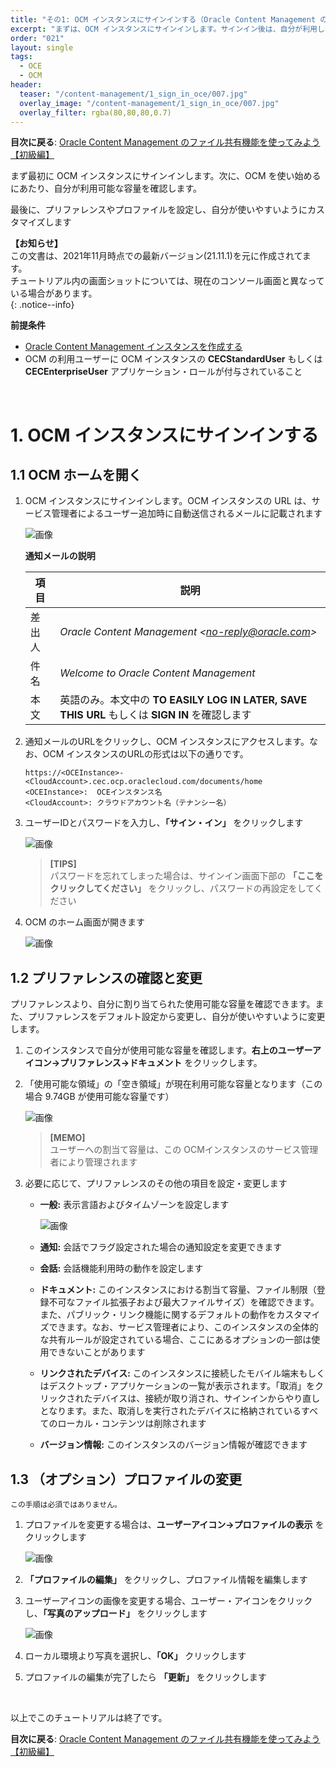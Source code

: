 ```yaml
---
title: "その1: OCM インスタンスにサインインする（Oracle Content Management のファイル共有機能を使ってみよう）"
excerpt: "まずは、OCM インスタンスにサインインします。サインイン後は、自分が利用しやすいようにプリファレンスやプロファイルを設定します"
order: "021"
layout: single
tags:
  - OCE
  - OCM
header:
  teaser: "/content-management/1_sign_in_oce/007.jpg"
  overlay_image: "/content-management/1_sign_in_oce/007.jpg"
  overlay_filter: rgba(80,80,80,0.7)
---
```


**目次に戻る**: [Oracle Content Management のファイル共有機能を使ってみよう【初級編】](../using_file_sharing)

まず最初に OCM インスタンスにサインインします。次に、OCM を使い始めるにあたり、自分が利用可能な容量を確認します。

最後に、プリファレンスやプロファイルを設定し、自分が使いやすいようにカスタマイズします

**【お知らせ】**  
この文書は、2021年11月時点での最新バージョン(21.11.1)を元に作成されてます。  
チュートリアル内の画面ショットについては、現在のコンソール画面と異なっている場合があります。  
{: .notice--info}


**前提条件**
- [Oracle Content Management インスタンスを作成する](../create_oce_instance)
- OCM の利用ユーザーに OCM インスタンスの **CECStandardUser** もしくは **CECEnterpriseUser** アプリケーション・ロールが付与されていること

<br>

# 1. OCM インスタンスにサインインする

## 1.1 OCM ホームを開く

1. OCM インスタンスにサインインします。OCM インスタンスの URL は、サービス管理者によるユーザー追加時に自動送信されるメールに記載されます  

    ![画像](007.jpg)  

    **通知メールの説明**

    |項目|説明|
    |---|---|
    |差出人| *Oracle Content Management \<no-reply@oracle.com\>* |
    |件名| *Welcome to Oracle Content Management* |
    |本文| 英語のみ。本文中の **TO EASILY LOG IN LATER, SAVE THIS URL** もしくは **SIGN IN** を確認します |


1. 通知メールのURLをクリックし、OCM インスタンスにアクセスします。なお、OCM インスタンスのURLの形式は以下の通りです。

    ~~~
    https://<OCEInstance>-<CloudAccount>.cec.ocp.oraclecloud.com/documents/home
    <OCEInstance>:  OCEインスタンス名
    <CloudAccount>: クラウドアカウント名（テナンシー名）
    ~~~

1. ユーザーIDとパスワードを入力し、**「サイン・イン」** をクリックします

    ![画像](002.jpeg)

    > **[TIPS]**  
    > パスワードを忘れてしまった場合は、サインイン画面下部の **「ここをクリックしてください」** をクリックし、パスワードの再設定をしてください

1. OCM のホーム画面が開きます

    ![画像](../create_oce_instance/024.jpg)



## 1.2 プリファレンスの確認と変更

プリファレンスより、自分に割り当てられた使用可能な容量を確認できます。また、プリファレンスをデフォルト設定から変更し、自分が使いやすいように変更します。

1. このインスタンスで自分が使用可能な容量を確認します。**右上のユーザーアイコン→プリファレンス→ドキュメント** をクリックします。

1. 「使用可能な領域」の「空き領域」が現在利用可能な容量となります（この場合 9.74GB が使用可能な容量です）

    ![画像](003.jpeg)

    > **[MEMO]**  
    > ユーザーへの割当て容量は、この OCMインスタンスのサービス管理者により管理されます


1. 必要に応じて、プリファレンスのその他の項目を設定・変更します

    + **一般:** 表示言語およびタイムゾーンを設定します

        ![画像](004.jpeg)

    + **通知:** 会話でフラグ設定された場合の通知設定を変更できます

    + **会話:** 会話機能利用時の動作を設定します

    + **ドキュメント:** このインスタンスにおける割当て容量、ファイル制限（登録不可なファイル拡張子および最大ファイルサイズ）を確認できます。また、パブリック・リンク機能に関するデフォルトの動作をカスタマイズできます。なお、サービス管理者により、このインスタンスの全体的な共有ルールが設定されている場合、ここにあるオプションの一部は使用できないことがあります

    + **リンクされたデバイス:** このインスタンスに接続したモバイル端末もしくはデスクトップ・アプリケーションの一覧が表示されます。「取消」をクリックされたデバイスは、接続が取り消され、サインインからやり直しとなります。また、取消しを実行されたデバイスに格納されているすべてのローカル・コンテンツは削除されます

    + **バージョン情報:** このインスタンスのバージョン情報が確認できます


## 1.3 （オプション）プロファイルの変更

~~~
この手順は必須ではありません。
~~~

1. プロファイルを変更する場合は、**ユーザーアイコン→プロファイルの表示** をクリックします

    ![画像](005.jpeg)

1. **「プロファイルの編集」** をクリックし、プロファイル情報を編集します

1. ユーザーアイコンの画像を変更する場合、ユーザー・アイコンをクリックし、**「写真のアップロード」** をクリックします

    ![画像](006.jpeg)

1. ローカル環境より写真を選択し、**「OK」** クリックします

1. プロファイルの編集が完了したら **「更新」** をクリックします

<br>

以上でこのチュートリアルは終了です。

**目次に戻る**: [Oracle Content Management のファイル共有機能を使ってみよう【初級編】](../using_file_sharing)
